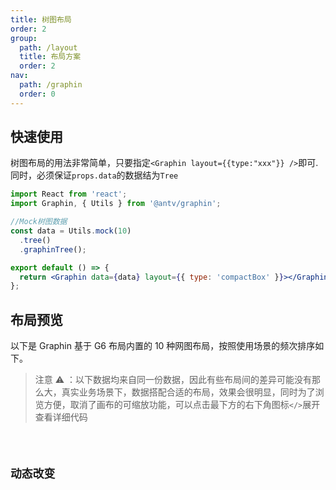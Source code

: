 ```yaml
---
title: 树图布局
order: 2
group:
  path: /layout
  title: 布局方案
  order: 2
nav:
  path: /graphin
  order: 0
---
```


## 快速使用

树图布局的用法非常简单，只要指定`<Graphin layout={{type:"xxx"}} />`即可.同时，必须保证`props.data`的数据结为`Tree`

```jsx | pure
import React from 'react';
import Graphin, { Utils } from '@antv/graphin';

//Mock树图数据
const data = Utils.mock(10)
  .tree()
  .graphinTree();

export default () => {
  return <Graphin data={data} layout={{ type: 'compactBox' }}></Graphin>;
};
```

## 布局预览

以下是 Graphin 基于 G6 布局内置的 10 种网图布局，按照使用场景的频次排序如下。

> 注意 ⚠️ ：以下数据均来自同一份数据，因此有些布局间的差异可能没有那么大，真实业务场景下，数据搭配合适的布局，效果会很明显，同时为了浏览方便，取消了画布的可缩放功能，可以点击最下方的右下角图标`</>`展开查看详细代码

<code src='./index.tsx'>

## 动态改变

<code src='./change.tsx'>
